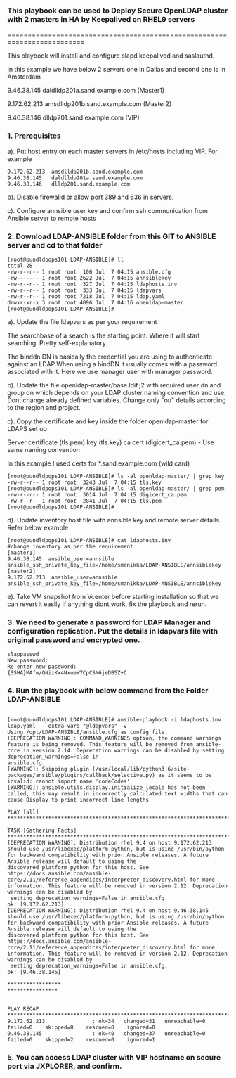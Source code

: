 ### This playbook can be used to Deploy Secure OpenLDAP cluster with 2 masters in HA by Keepalived on RHEL9 servers  ###

=========================================================================

This playbook will install and configure slapd,keepalived and saslauthd.

In this example we have below 2 servers  one in Dallas and second one is in Amsterdam


9.46.38.145   daldlldp201a.sand.example.com (Master1)

9.172.62.213  amsdlldp201b.sand.example.com (Master2)

9.46.38.146   dlldp201.sand.example.com (VIP)


### 1.	Prerequisites

a). Put host entry on each master servers in /etc/hosts including VIP. For example

```console
9.172.62.213  amsdlldp201b.sand.example.com
9.46.38.145   daldlldp201a.sand.example.com
9.46.38.146   dlldp201.sand.example.com
```

b). Disable firewalld or allow port 389 and 636 in servers.

c). Configure annsible user key and confirm ssh communication from Ansible server to remote hosts

### 2.	Download LDAP-ANSIBLE folder from this GIT to ANSIBLE server  and cd to that folder

```console
[root@pundldpops101 LDAP-ANSIBLE]# ll
total 28
-rw-r--r-- 1 root root  106 Jul  7 04:15 ansible.cfg
-rw------- 1 root root 2622 Jul  7 04:15 annsiblekey
-rw-r--r-- 1 root root  327 Jul  7 04:15 ldaphosts.inv
-rw-r--r-- 1 root root  333 Jul  7 04:15 ldapvars
-rw-r--r-- 1 root root 7218 Jul  7 04:15 ldap.yaml
drwxr-xr-x 3 root root 4096 Jul  7 04:16 openldap-master
[root@pundldpops101 LDAP-ANSIBLE]# 
```

a). Update the file ldapvars as per your requirement

The searchbase of a search is the starting point. Where it will start searching. Pretty self-explanatory.

The binddn DN is basically the credential you are using to authenticate against an LDAP.When using a bindDN it usually comes with a password associated with it. Here we use manager user with manager password.

b). Update the file openldap-master/base.ldif.j2 with required user dn and group dn which depends on your LDAP cluster naming convention and use.
Dont change already defined variables. Change only "ou" details according to the region and project.

c). Copy the certificate and key inside the folder openldap-master for LDAPS set up

Server certificate (tls.pem) key (tls.key) ca cert (digicert_ca.pem) - Use same naming convention

In this example I used certs for *.sand.example.com (wild card)

```console
[root@pundldpops101 LDAP-ANSIBLE]# ls -al openldap-master/ | grep key
-rw-r--r-- 1 root root  3243 Jul  7 04:15 tls.key
[root@pundldpops101 LDAP-ANSIBLE]# ls -al openldap-master/ | grep pem
-rw-r--r-- 1 root root  3014 Jul  7 04:15 digicert_ca.pem
-rw-r--r-- 1 root root  2841 Jul  7 04:15 tls.pem
[root@pundldpops101 LDAP-ANSIBLE]# 
```

d). Update inventory host file with annsible key and remote server details. Refer below example

```console
[root@pundldpops101 LDAP-ANSIBLE]# cat ldaphosts.inv
#change inventory as per the requirement
[master1]
9.46.38.145  ansible_user=annsible ansible_ssh_private_key_file=/home/smanikka/LDAP-ANSIBLE/annsiblekey
[master2]
9.172.62.213  ansible_user=annsible ansible_ssh_private_key_file=/home/smanikka/LDAP-ANSIBLE/annsiblekey
```
e). Take VM snapshot from Vcenter before starting installation so that we can revert it easily if anything didnt work,  fix the playbook and rerun.

### 3.	We need to generate a password for LDAP Manager and configuration replication. Put the details in ldapvars file with original password and encrypted one.

```console
slappasswd
New password:
Re-enter new password:
{SSHA}MAfw/QNizKx4NxueW7CpCSN6jeDB5Z+C
```
### 4. Run the playbook with below command from the Folder LDAP-ANSIBLE

```console

[root@pundldpops101 LDAP-ANSIBLE]# ansible-playbook -i ldaphosts.inv ldap.yaml  --extra-vars "@ldapvars" -v
Using /opt/LDAP-ANSIBLE/ansible.cfg as config file
[DEPRECATION WARNING]: COMMAND_WARNINGS option, the command warnings feature is being removed. This feature will be removed from ansible-core in version 2.14. Deprecation warnings can be disabled by setting deprecation_warnings=False in 
ansible.cfg.
[WARNING]: Skipping plugin (/usr/local/lib/python3.6/site-packages/ansible/plugins/callback/selective.py) as it seems to be invalid: cannot import name 'codeCodes'
[WARNING]: ansible.utils.display.initialize_locale has not been called, this may result in incorrectly calculated text widths that can cause Display to print incorrect line lengths

PLAY [all] ******************************************************************************************************************************************************************************************************************************************

TASK [Gathering Facts] ******************************************************************************************************************************************************************************************************************************
[DEPRECATION WARNING]: Distribution rhel 9.4 on host 9.172.62.213 should use /usr/libexec/platform-python, but is using /usr/bin/python for backward compatibility with prior Ansible releases. A future Ansible release will default to using the 
discovered platform python for this host. See https://docs.ansible.com/ansible-core/2.11/reference_appendices/interpreter_discovery.html for more information. This feature will be removed in version 2.12. Deprecation warnings can be disabled by
 setting deprecation_warnings=False in ansible.cfg.
ok: [9.172.62.213]
[DEPRECATION WARNING]: Distribution rhel 9.4 on host 9.46.38.145 should use /usr/libexec/platform-python, but is using /usr/bin/python for backward compatibility with prior Ansible releases. A future Ansible release will default to using the 
discovered platform python for this host. See https://docs.ansible.com/ansible-core/2.11/reference_appendices/interpreter_discovery.html for more information. This feature will be removed in version 2.12. Deprecation warnings can be disabled by
 setting deprecation_warnings=False in ansible.cfg.
ok: [9.46.38.145]

*****************
****************


PLAY RECAP ******************************************************************************************************************************************************************************************************************************************
9.172.62.213               : ok=34   changed=31   unreachable=0    failed=0    skipped=8    rescued=0    ignored=0   
9.46.38.145                : ok=40   changed=37   unreachable=0    failed=0    skipped=2    rescued=0    ignored=1   

```
### 5. You can access LDAP cluster with VIP hostname on secure port via JXPLORER, and confirm.
